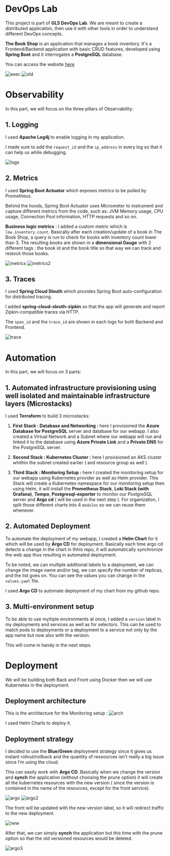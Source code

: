 # DevOps Lab

This project is part of **GL5 DevOps Lab**. We are meant to create a distributed application, then use it with other tools in order to understand different DevOps concepts.

**The Book Shop** is an application that manages a book inventory. It's a Frontend/Backend application with basic CRUD features, developed using **Spring Boot** and it interrogates a **PostgreSQL** database.

You can access the website [here](http://thebookshop.westeurope.cloudapp.azure.com:9005)

![exec](https://raw.githubusercontent.com/ShathaCodes/devops-lab/main/screenshots/results.PNG)
![old](https://raw.githubusercontent.com/ShathaCodes/devops-lab/main/screenshots/old.PNG)

# Observability

In this part, we will focus on the three pillars of Observability:

## 1. Logging
I used **Apache Log4j** to enable logging in my application. 

I made sure to add the ``request_id`` and the ``ip_address`` in every log so that it can help us while debugging.

![logs](https://raw.githubusercontent.com/ShathaCodes/devops-lab/main/screenshots/logs.PNG)


## 2. Metrics
I used **Spring Boot Actuator** which exposes metrics to be pulled by Prometheus. 

Behind the hoods, Spring Boot Actuator uses Micrometer to instrument and capture different metrics from the code, such as: JVM Memory usage, CPU usage, Connection Pool information, HTTP requests and so on.

**Business logic metrics** : I added a custom metric which is ``low.inventory.count``. Basically after each creation/update of a book in The Book Shop, a query is run to check for books with inventory count lower than 3. The resulting books are shown in a **dimensional Gauge** with 2 different tags : the book id and the book title so that way we can track and restock those books.

![metrics](https://raw.githubusercontent.com/ShathaCodes/devops-lab/main/screenshots/metrics.PNG)
![metrics2](https://raw.githubusercontent.com/ShathaCodes/devops-lab/main/screenshots/metrics2.PNG)

## 3. Traces
I used **Spring Cloud Sleuth** which provides Spring Boot auto-configuration for distributed tracing.

I added **spring-cloud-sleuth-zipkin** so that the app will generate and report Zipkin-compatible traces via HTTP. 

The ``span_id`` and the ``trace_id`` are shown in each logs for both Backend and Frontend.

![trace](https://raw.githubusercontent.com/ShathaCodes/devops-lab/main/screenshots/trace.PNG)

# Automation

In this part, we will focus on 3 parts:

## 1. Automated infrastructure provisioning using well isolated and maintainable infrastructure layers (Microstacks)

I used **Terraform** to build 3 microstacks:
1. **First Stack : Database and Networking :** here I provisioned the **Azure Database for PostgreSQL** server and database for our webapp. I also created a Virtual Network and a Subnet where our webapp will run and linked it to the database using **Azure Private Link** and a **Private DNS** for the PostgreSQL server.
1. **Second Stack : Kubernetes Cluster :** here I provisioned an AKS cluster whithin the subnet created earlier ( and resource group as well ).

1. **Third Stack : Monitoring Setup :** here I created the monitoring setup for our webapp using Kubernetes provider as well as Helm provider. This Stack will create a Kubernetes namespace for our monitoring setup then using Helm, it will install the **Prometheus Stack**, **Loki Stack (with Grafana)**, **Tempo**, **Postgresql-exporter** to monitor our PostgreSQL server and **Argo cd** ( will be used in the next step ). For organization, I split those different charts into 4 ``modules`` so we can reuse them whenever.

## 2. Automated Deployment

To automate the deployment of my webapp, I created a **Helm Chart** for it which will be used by **Argo CD** for deployment. Basically each time argo cd detects a change in the chart in thhis repo, it will automatically synchronize the web app thus resulting in automated deployment.

To be noted, we can multiple additional labels to a deployment, we can change the image name and/or tag, we can specify the number of replicas, and the list goes on. You can see the values you can change in the ``values.yaml`` file.

I used **Argo CD** to automate deployment of my chart from my github repo.

## 3. Multi-environment setup

To be able to use myltiple environments at once, I added a ``version`` label in my deployments and services as well as for selectors. This can be used to match pods to deployments or a deployment to a service not only by the app name but now also with the version. 

This will come in handy in the next steps.

# Deployment

We will be building both Back and Front using Docker then we will use Kubernetes in the deployment.

## Deployment architecture

This is the architecture for the Monitoring setup :
![arch](https://raw.githubusercontent.com/ShathaCodes/devops-lab/main/screenshots/arch.PNG)

I used Helm Charts to deploy it.

## Deployment strategy

I decided to use the **Blue/Green** deployment strategy since it gives us instant rollout/rollback and the quantity of ressources isn't really a big issue since I'm using the cloud.

This can easily work with **Argo CD**. Basically when we change the version and **synch** the application (without choosing the prune option) it will create all the kubernetes resources with the new version ( since the version is contained in the name of the resources, except for the front service). 

![argo](https://raw.githubusercontent.com/ShathaCodes/devops-lab/main/screenshots/argo.PNG)
![argo2](https://raw.githubusercontent.com/ShathaCodes/devops-lab/main/screenshots/argo2.PNG)

The front will be updated with the new version label, so it will redirect traffic to the new deployment.

![new](https://raw.githubusercontent.com/ShathaCodes/devops-lab/main/screenshots/new.PNG)


After that, we can simply **synch** the application but this time with the prune option so that the old versioned resources would be deleted.

![argo3](https://raw.githubusercontent.com/ShathaCodes/devops-lab/main/screenshots/argo3.PNG)





